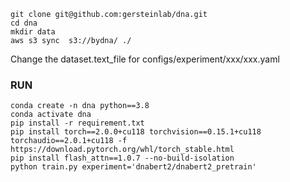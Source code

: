 ```
git clone git@github.com:gersteinlab/dna.git
cd dna
mkdir data
aws s3 sync  s3://bydna/ ./
```

Change the dataset.text_file for configs/experiment/xxx/xxx.yaml

### RUN
```
conda create -n dna python==3.8
conda activate dna
pip install -r requirement.txt
pip install torch==2.0.0+cu118 torchvision==0.15.1+cu118 torchaudio==2.0.1+cu118 -f https://download.pytorch.org/whl/torch_stable.html
pip install flash_attn==1.0.7 --no-build-isolation
python train.py experiment='dnabert2/dnabert2_pretrain'
```
